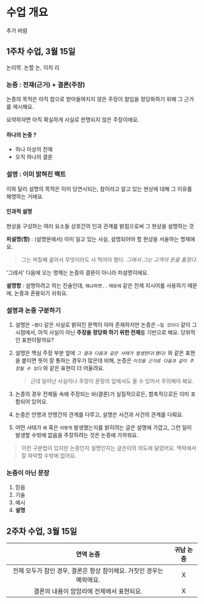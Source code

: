 # 수업 개요
추가 바람

## 1주차 수업, 3월 15일

논리학. 논할 논, 이치 리

### 논증 : 전재(근거) + 결론(주장)

논증의 목적은 아직 참으로 받아들여지지 않은 주장이 참임을 정당화하기 위해 그 근거를 제시해요.

요약하자면 아직 확실하게 사실로 판명되지 않은 주장이에요.

#### 하나의 논증 ?
- 하나 이상의 전제
- 오직 하나의 결론

### 설명 : 이미 밝혀진 **팩트**
이와 달리 설명의 목적은 이미 당연시되는, 참이라고 알고 있는 현상에 대해 그 이유를 해명하는 거에요.

#### 인과적 설명
현상을 구성하는 여러 요소들 상호간의 인과 관계를 밝힘으로써 그 현상을 설명하는 것

**피설명(항)** : (설명문에서) 이미 일고 있는 사실, 설명되어야 할 현상을 서술하는 명제에요.
> 그는 며칠째 굶어서 무엇이라도 사 먹어야 했다. _그래서 그는 고객의 돈을 훔쳤다._

'그레서' 다음에 오는 명제는 논증의 결론이 아니라 피설명이에요.

**설명항** : 설명하려고 하는 진술인데, `왜냐하면..` `때문에` 같은 전제 지시어를 사용하기 때문에, 논증과 혼용되기 쉬워요.

### 설명과 논증 구분하기
1. 설명은 `~했다` 같은 사실로 밝혀진 문맥이 아마 존재하지만 논증은 `~일 것이다` 같이 그 시점에서, 아직 사실이 아닌 **주장을 정당화 하기 위한 전제**를 기반으로 해요. 당위적인 표현이랄까요?

2. 설명은 핵심 주장 부분 앞에 _`그 결과 다음과 같은 사태가 발생한다(했다)`_ 와 같은 표현을 붙이면 뜻이 잘 통하는 경우가 많은데 비해, 논증은 _`이것을 근거로 다음과 같이 주장될 수 있다`_ 와 같은 표현이 더 어울려요.

    > 근데 일어난 사실이나 주장이 문장의 앞에서도 올 수 있어서 주의해야 해요.

3. 논증의 경우 전제들 속에 주장되는 바(결론)가 실질적으로든, 함축적으로든 이미 포함되어 있어요.

4. 논증은 언명과 언명간의 관계를 다루고, 설명은 사건과 사건의 관계를 다뤄요.

5. 어떤 사태가 `왜` 혹은 `어떻게` 발생했는지를 밝히려는 글은 설명에 가깝고, 그런 일이 발생할 수밖에 없음을 주장하려는 것은 논증에 가까워요.

> 이런 구분법이 있지만 논증인지 설명인지는 글쓴이의 의도에 달렸어요. 맥락에서 잘 파악할 수밖에 없어요.

### 논증이 아닌 문장
1. 믿음
2. 기술
3. 예시
4. **설명**

## 2주차 수업, 3월 15일

|                          연역 논증                           | 귀납 논증 |
| :----------------------------------------------------------: | :-------: |
| 전제 모두가 참인 경우, 결론은 항상 참이에요. 거짓인 경우는 예외에요. |     X     |
|          결론의 내용이 암암리에 전제에서 표현되요.           |     X     |


